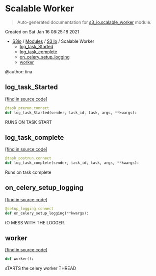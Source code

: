 # Scalable Worker

> Auto-generated documentation for [s3_io.scalable_worker](../../s3_io/scalable_worker.py) module.

Created on Sat Jan 16 08:25:18 2021

- [S3io](../README.md#s3io) / [Modules](../MODULES.md#s3io-modules) / [S3 Io](index.md#s3-io) / Scalable Worker
    - [log_task_Started](#log_task_started)
    - [log_task_complete](#log_task_complete)
    - [on_celery_setup_logging](#on_celery_setup_logging)
    - [worker](#worker)

@author: tina

## log_task_Started

[[find in source code]](../../s3_io/scalable_worker.py#L34)

```python
@task_prerun.connect
def log_task_Started(sender, task_id, task, args, **kwargs):
```

RUNS ON TASK START

## log_task_complete

[[find in source code]](../../s3_io/scalable_worker.py#L25)

```python
@task_postrun.connect
def log_task_complete(sender, task_id, task, args, **kwargs):
```

Runs on task complete

## on_celery_setup_logging

[[find in source code]](../../s3_io/scalable_worker.py#L54)

```python
@setup_logging.connect
def on_celery_setup_logging(**kwargs):
```

tO MESS WITH THE LOGGER.

## worker

[[find in source code]](../../s3_io/scalable_worker.py#L63)

```python
def worker():
```

sTARTS the celery worker THREAD
